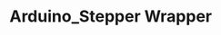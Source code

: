 Arduino_Stepper Wrapper
===============================================================================
